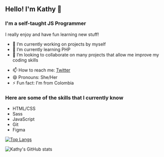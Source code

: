 ## Hello! I'm Kathy 👋

### I'm a self-taught JS Programmer

<!--
**kathyspark/kathyspark** is a ✨ _special_ ✨ repository because its `README.md` (this file) appears on your GitHub profile.
-->
I really enjoy and have fun learning new stuff!

- 🔭 I’m currently working on projects by myself
- 🌱 I’m currently learning PHP
- 👯 I’m looking to collaborate on many projects that allow me improve my coding skills
<!-- - 🤔 I’m looking for help with ... -->
<!-- - 💬 Ask me about ... -->
- 📫 How to reach me: [Twitter](https://https://twitter.com/kathyspark)
- 😄 Pronouns: She/Her
- ⚡ Fun fact: I'm from Colombia

### Here are some of the skills that I currently know

- HTML/CSS
- Sass
- JavaScript
- Git
- Figma

<!--[![Kathy's GitHub stats](https://github-readme-stats.vercel.app/api?username=kathyspark)](https://github.com/kathyspark/github-readme-stats) widthout icons-->

[![Top Langs](https://github-readme-stats.vercel.app/api/top-langs/?username=kathyspark&layout=compact&theme=prussian)](https://github.com/kathyspark/github-readme-stats)

![Kathy's GitHub stats](https://github-readme-stats.vercel.app/api?username=kathyspark&show_icons=true&theme=prussian)
<!-- [![Readme Card](https://github-readme-stats.vercel.app/api/pin/?username=kathyspark&show_owner&repo=github-readme-stats)](https://github.com/kathyspark/js-course) -->
